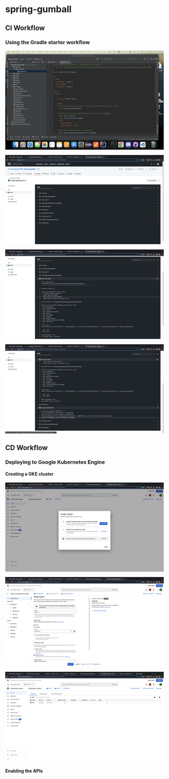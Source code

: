 # spring-gumball
## CI Workflow
### Using the Gradle starter workflow
![](images/1.png)

![](images/2.png)

![](images/3.png)

![](images/4.png)

## CD Workflow
### Deploying to Google Kubernetes Engine
#### Creating a GKE cluster
![](images/create-cluster1.png)

![](images/create-cluster2.png)

![](images/create-cluster3.png)

#### Enabling the APIs
